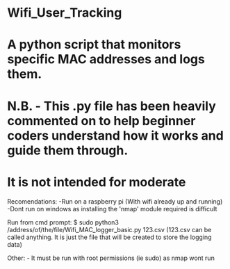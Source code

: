 # Wifi_User_Tracking
# A python script that monitors specific MAC addresses and logs them.
# N.B. -  This .py file has been heavily commented on to help beginner coders understand how it works and guide them through.
#        It is not intended for moderate

Recomendations:
    -Run on a raspberry pi (With wifi already up and running)
    -Dont run on windows as installing the 'nmap' module required is difficult

Run from cmd prompt: $ sudo python3 /address/of/the/file/Wifi_MAC_logger_basic.py 123.csv
    (123.csv can be called anything. It is just the file that will be created to store the logging data)
    
Other:
    - It must be run with root permissions (ie sudo) as nmap wont run 
